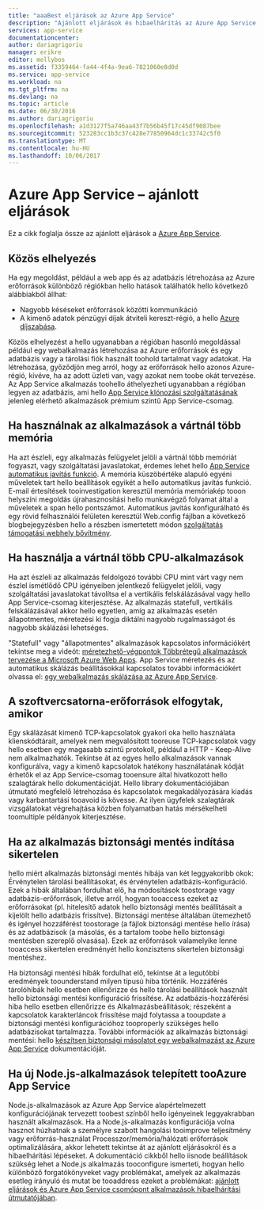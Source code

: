 ```yaml
---
title: "aaaBest eljárások az Azure App Service"
description: "Ajánlott eljárások és hibaelhárítás az Azure App Service megismerése"
services: app-service
documentationcenter: 
author: dariagrigoriu
manager: erikre
editor: mollybos
ms.assetid: f3359464-fa44-4f4a-9ea6-7821060e8d0d
ms.service: app-service
ms.workload: na
ms.tgt_pltfrm: na
ms.devlang: na
ms.topic: article
ms.date: 06/30/2016
ms.author: dariagrigoriu
ms.openlocfilehash: a1d3127f5a746aa43f7b56b45f17c45df9087bee
ms.sourcegitcommit: 523283cc1b3c37c428e77850964dc1c33742c5f0
ms.translationtype: MT
ms.contentlocale: hu-HU
ms.lasthandoff: 10/06/2017
---
```

# <a name="best-practices-for-azure-app-service"></a>Azure App Service – ajánlott eljárások
Ez a cikk foglalja össze az ajánlott eljárások a [Azure App Service](http://go.microsoft.com/fwlink/?LinkId=529714). 

## <a name="colocation"></a>Közös elhelyezés
Ha egy megoldást, például a web app és az adatbázis létrehozása az Azure erőforrások különböző régiókban hello hatások találhatók hello következő alábbiakból állhat:

* Nagyobb késéseket erőforrások közötti kommunikáció
* A kimenő adatok pénzügyi díjak átviteli kereszt-régió, a hello [Azure díjszabása](https://azure.microsoft.com/pricing/details/data-transfers).

Közös elhelyezést a hello ugyanabban a régióban hasonló megoldással például egy webalkalmazás létrehozása az Azure erőforrások és egy adatbázis vagy a tárolási fiók használt toohold tartalmat vagy adatokat. Ha létrehozása, győződjön meg arról, hogy az erőforrások hello azonos Azure-régió, kivéve, ha az adott üzleti van, vagy azokat nem toobe okát tervezése. Az App Service alkalmazás toohello áthelyezheti ugyanabban a régióban legyen az adatbázis, ami hello [App Service klónozási szolgáltatásának](app-service-web-app-cloning-portal.md) jelenleg elérhető alkalmazások prémium szintű App Service-csomag.   

## <a name="memoryresources"></a>Ha használnak az alkalmazások a vártnál több memória
Ha azt észleli, egy alkalmazás felügyelet jelöli a vártnál több memóriát fogyaszt, vagy szolgáltatási javaslatokat, érdemes lehet hello [App Service automatikus javítás funkció](https://azure.microsoft.com/blog/auto-healing-windows-azure-web-sites). A memória küszöbértéke alapuló egyéni műveletek tart hello beállítások egyikét a hello automatikus javítás funkció. E-mail értesítések tooinvestigation keresztül memória memóriakép tooon helyszíni megoldás újrahasznosítási hello munkavégző folyamat által a műveletek a span hello pontszámot. Automatikus javítás konfigurálható és egy rövid felhasználói felületen keresztül Web.config fájlban a következő blogbejegyzésben hello a részben ismertetett módon [szolgáltatás támogatási webhely bővítmény](https://azure.microsoft.com/blog/additional-updates-to-support-site-extension-for-azure-app-service-web-apps).   

## <a name="CPUresources"></a>Ha használja a vártnál több CPU-alkalmazások
Ha azt észleli az alkalmazás feldolgozó további CPU mint várt vagy nem észlel ismétlődő CPU igényeiben jelentkező felügyelet jelöli, vagy szolgáltatási javaslatokat távolítsa el a vertikális felskálázásával vagy hello App Service-csomag kiterjesztése. Az alkalmazás statefull, vertikális felskálázásával akkor hello egyetlen, amíg az alkalmazás esetén állapotmentes, méretezési ki fogja diktálni nagyobb rugalmasságot és nagyobb skálázási lehetséges. 

"Statefull" vagy "állapotmentes" alkalmazások kapcsolatos információkért tekintse meg a videót: [méretezhető-végpontok Többrétegű alkalmazások tervezése a Microsoft Azure Web Apps](https://channel9.msdn.com/Events/TechEd/NorthAmerica/2014/DEV-B414#fbid=?hashlink=fbid). App Service méretezés és az automatikus skálázás beállításokkal kapcsolatos további információkért olvassa el: [egy webalkalmazás skálázása az Azure App Service](web-sites-scale.md).  

## <a name="socketresources"></a>A szoftvercsatorna-erőforrások elfogytak, amikor
Egy skálázását kimenő TCP-kapcsolatok gyakori oka hello használata klienskódtárait, amelyek nem megvalósított tooreuse TCP-kapcsolatok vagy hello esetben egy magasabb szintű protokoll, például a HTTP - Keep-Alive nem alkalmazhatók. Tekintse át az egyes hello alkalmazások vannak konfigurálva, vagy a kimenő kapcsolatok hatékony használatának kódját érhetők el az App Service-csomag tooensure által hivatkozott hello szalagtárak hello dokumentációját. Hello library dokumentációjában útmutató megfelelő létrehozása és kapcsolatok megakadályozására kiadás vagy karbantartási tooavoid is kövesse. Az ilyen ügyfelek szalagtárak vizsgálatokat végrehajtása közben folyamatban hatás mérsékelheti toomultiple példányok kiterjesztése.  

## <a name="appbackup"></a>Ha az alkalmazás biztonsági mentés indítása sikertelen
hello miért alkalmazás biztonsági mentés hibája van két leggyakoribb okok: Érvénytelen tárolási beállításokat, és érvénytelen adatbázis-konfiguráció. Ezek a hibák általában fordulhat elő, ha módosítások toostorage vagy adatbázis-erőforrások, illetve arról, hogyan tooaccess ezeket az erőforrásokat (pl. hitelesítő adatok hello biztonsági mentés beállításait a kijelölt hello adatbázis frissítve). Biztonsági mentése általában ütemezhető és igényel hozzáférést toostorage (a fájlok biztonsági mentése hello írása) és az adatbázisok (a másolás, és a tartalom toobe hello biztonsági mentésben szereplő olvasása). Ezek az erőforrások valamelyike lenne tooaccess sikertelen eredményét hello konzisztens sikertelen biztonsági mentéshez. 

Ha biztonsági mentési hibák fordulhat elő, tekintse át a legutóbbi eredmények toounderstand milyen típusú hiba történik. Hozzáférés tárolóhibák hello esetben ellenőrizze és hello tárolási beállítások használt hello biztonsági mentési konfiguráció frissítése. Az adatbázis-hozzáférési hiba hello esetben ellenőrizze és Alkalmazásbeállítások; részeként a kapcsolatok karakterláncok frissítése majd folytassa a tooupdate a biztonsági mentési konfigurációhoz tooproperly szükséges hello adatbázisokat tartalmazza. További információk az alkalmazás biztonsági mentési: hello [készítsen biztonsági másolatot egy webalkalmazást az Azure App Service](web-sites-backup.md) dokumentációját.

## <a name="nodejs"></a>Ha új Node.js-alkalmazások telepített tooAzure App Service
Node.js-alkalmazások az Azure App Service alapértelmezett konfigurációjának tervezett toobest színből hello igényeinek leggyakrabban használt alkalmazások. Ha a Node.js-alkalmazás konfigurációja volna hasznot húzhatnak a személyre szabott hangolási tooimprove teljesítmény vagy erőforrás-használat Processzor/memória/hálózati erőforrások optimalizálására, akkor lehetett tekintse át az ajánlott eljárásokról és a hibaelhárítási lépéseket. A dokumentáció cikkből hello iisnode beállítások szükség lehet a Node.js alkalmazás tooconfigure ismerteti, hogyan hello különböző forgatókönyveket vagy problémákat, amelyek az alkalmazás esetleg irányuló és mutat be tooaddress ezeket a problémákat: [ajánlott eljárások és Azure App Service csomópont alkalmazások hibaelhárítási útmutatójában](app-service-web-nodejs-best-practices-and-troubleshoot-guide.md).   

